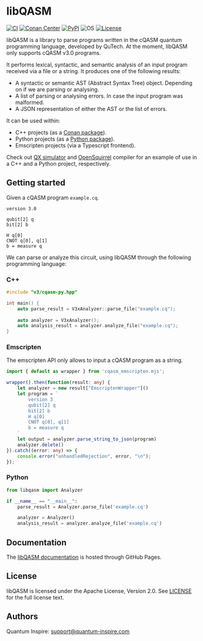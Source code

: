 # libQASM

[![CI](https://github.com/QuTech-Delft/libqasm/workflows/Test/badge.svg)](https://github.com/qutech-delft/libqasm/actions)
[![Conan Center](https://img.shields.io/conan/v/libqasm)](https://conan.io/center/recipes/libqasm)
[![PyPI](https://badgen.net/pypi/v/libqasm)](https://pypi.org/project/libqasm/)
![OS](https://img.shields.io/badge/os-emscripten%20%7C%20linux%20%7C%20macos%20%7C%20windows-blue?style=flat-square)
[![License](https://img.shields.io/badge/License-Apache_2.0-blue.svg)](https://opensource.org/licenses/Apache-2.0)

libQASM is a library to parse programs written in the cQASM quantum programming language, developed by QuTech. 
At the moment, libQASM only supports cQASM v3.0 programs.

It performs lexical, syntactic, and semantic analysis of an input program received via a file or a string.
It produces one of the following results:

- A syntactic or semantic AST (Abstract Syntax Tree) object. Depending on if we are parsing or analysing.
- A list of parsing or analysing errors. In case the input program was malformed.
- A JSON representation of either the AST or the list of errors.

It can be used within:

- C++ projects (as a [Conan package](https://conan.io/center/recipes/libqasm)).
- Python projects (as a [Python package](https://pypi.org/project/libqasm/)).
- Emscripten projects (via a Typescript frontend).

Check out [QX simulator](https://github.com/QuTech-Delft/qx-simulator)
and [OpenSquirrel](https://github.com/QuTech-Delft/OpenSquirrel) compiler
for an example of use in a C++ and a Python project, respectively.

## Getting started

Given a cQASM program `example.cq`.

```cQASM
version 3.0

qubit[2] q
bit[2] b

H q[0]
CNOT q[0], q[1]
b = measure q
```

We can parse or analyze this circuit, using libQASM through the following programming language:

### C++

```cpp
#include "v3/cqasm-py.hpp"

int main() {
    auto parse_result = V3xAnalyzer::parse_file("example.cq");
    
    auto analyzer = V3xAnalyzer();
    auto analysis_result = analyzer.analyze_file("example.cq");
}
```


### Emscripten

The emscripten API only allows to input a cQASM program as a string.

```typescript
import { default as wrapper } from 'cqasm_emscripten.mjs';

wrapper().then(function(result: any) {
    let analyzer = new result["EmscriptenWrapper"]()
    let program = `
        version 3
        qubit[2] q
        bit[2] b 
        H q[0]
        CNOT q[0], q[1]
        b = measure q
    `
    let output = analyzer.parse_string_to_json(program)
    analyzer.delete()
}).catch((error: any) => {
    console.error("unhandledRejection", error, "\n");
});
```

### Python

```python
from libqasm import Analyzer

if __name__ == "__main__":
    parse_result = Analyzer.parse_file('example.cq')

    analyzer = Analyzer()
    analysis_result = analyzer.analyze_file('example.cq')
```

## Documentation

The [libQASM documentation](https://QuTech-Delft.github.io/OpenSquirrel/) is hosted through GitHub Pages.

## License

libQASM is licensed under the Apache License, Version 2.0. See
[LICENSE](https://github.com/QuTech-Delft/OpenSquirrel/blob/master/LICENSE.md) for the full
license text.

## Authors

Quantum Inspire: [support@quantum-inspire.com](mailto:"support@quantum-inspire.com")
